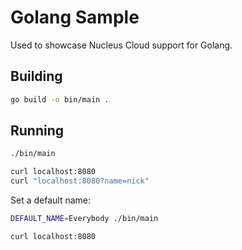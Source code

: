# Golang Sample

Used to showcase Nucleus Cloud support for Golang.

## Building
```sh
go build -o bin/main .
```

## Running
```sh
./bin/main

curl localhost:8080
curl "localhost:8080?name=nick"
```

Set a default name:
```sh
DEFAULT_NAME=Everybody ./bin/main

curl localhost:8080
```
